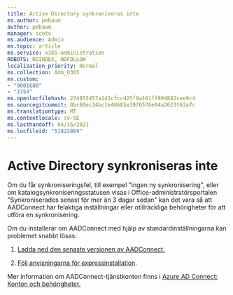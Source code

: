 ```yaml
---
title: Active Directory synkroniseras inte
ms.author: pebaum
author: pebaum
manager: scotv
ms.audience: Admin
ms.topic: article
ms.service: o365-administration
ROBOTS: NOINDEX, NOFOLLOW
localization_priority: Normal
ms.collection: Adm_O365
ms.custom:
- "9001688"
- "3754"
ms.openlocfilehash: 274855457a143cfccd25f9a161ff894882cee9c4
ms.sourcegitcommit: 8bc60ec34bc1e40685e3976576e04a2623f63a7c
ms.translationtype: MT
ms.contentlocale: sv-SE
ms.lasthandoff: 04/15/2021
ms.locfileid: "51822869"
---
```

# <a name="active-directory-not-syncing"></a>Active Directory synkroniseras inte

Om du får synkroniseringsfel, till exempel "ingen ny synkronisering", eller om katalogsynkroniseringsstatusen visas i Office-administratörsportalen "Synkroniserades senast för mer än 3 dagar sedan" kan det vara så att AADConnect har felaktiga inställningar eller otillräckliga behörigheter för att utföra en synkronisering.  

Om du installerar om AADConnect med hjälp av standardinställningarna kan problemet snabbt lösas:

1. [Ladda ned den senaste versionen av AADConnect.](https://go.microsoft.com/fwlink/?LinkId=615771)

2. [Följ anvisningarna för expressinstallation](https://docs.microsoft.com/azure/active-directory/hybrid/how-to-connect-install-express).

Mer information om AADConnect-tjänstkonton finns i [Azure AD Connect: Konton och behörigheter.](https://docs.microsoft.com/azure/active-directory/hybrid/reference-connect-accounts-permissions)
